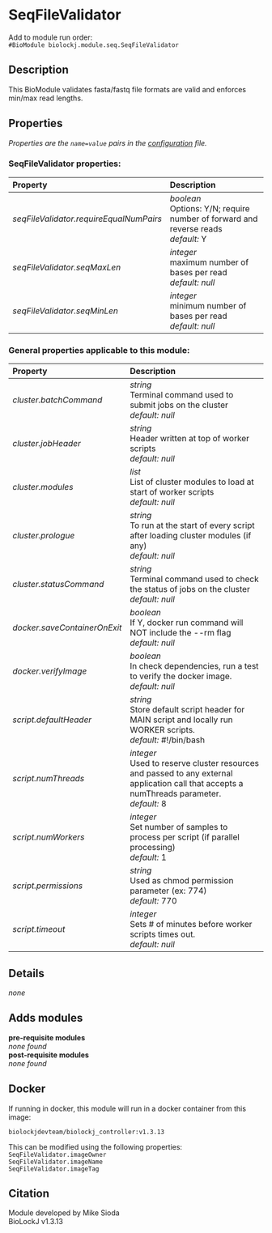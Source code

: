 # SeqFileValidator
Add to module run order:                    
`#BioModule biolockj.module.seq.SeqFileValidator`

## Description 
This BioModule validates fasta/fastq file formats are valid and enforces min/max read lengths.

## Properties 
*Properties are the `name=value` pairs in the [configuration](../../../Configuration#properties) file.*                   

### SeqFileValidator properties: 
| Property| Description |
| :--- | :--- |
| *seqFileValidator.requireEqualNumPairs* | _boolean_ <br>Options: Y/N; require number of forward and reverse reads<br>*default:*  Y |
| *seqFileValidator.seqMaxLen* | _integer_ <br>maximum number of bases per read<br>*default:*  *null* |
| *seqFileValidator.seqMinLen* | _integer_ <br>minimum number of bases per read<br>*default:*  *null* |

### General properties applicable to this module: 
| Property| Description |
| :--- | :--- |
| *cluster.batchCommand* | _string_ <br>Terminal command used to submit jobs on the cluster<br>*default:*  *null* |
| *cluster.jobHeader* | _string_ <br>Header written at top of worker scripts<br>*default:*  *null* |
| *cluster.modules* | _list_ <br>List of cluster modules to load at start of worker scripts<br>*default:*  *null* |
| *cluster.prologue* | _string_ <br>To run at the start of every script after loading cluster modules (if any)<br>*default:*  *null* |
| *cluster.statusCommand* | _string_ <br>Terminal command used to check the status of jobs on the cluster<br>*default:*  *null* |
| *docker.saveContainerOnExit* | _boolean_ <br>If Y, docker run command will NOT include the --rm flag<br>*default:*  *null* |
| *docker.verifyImage* | _boolean_ <br>In check dependencies, run a test to verify the docker image.<br>*default:*  *null* |
| *script.defaultHeader* | _string_ <br>Store default script header for MAIN script and locally run WORKER scripts.<br>*default:*  #!/bin/bash |
| *script.numThreads* | _integer_ <br>Used to reserve cluster resources and passed to any external application call that accepts a numThreads parameter.<br>*default:*  8 |
| *script.numWorkers* | _integer_ <br>Set number of samples to process per script (if parallel processing)<br>*default:*  1 |
| *script.permissions* | _string_ <br>Used as chmod permission parameter (ex: 774)<br>*default:*  770 |
| *script.timeout* | _integer_ <br>Sets # of minutes before worker scripts times out.<br>*default:*  *null* |

## Details 
*none*

## Adds modules 
**pre-requisite modules**                    
*none found*                   
**post-requisite modules**                    
*none found*                   

## Docker 
If running in docker, this module will run in a docker container from this image:<br>
```
biolockjdevteam/biolockj_controller:v1.3.13
```
This can be modified using the following properties:<br>
`SeqFileValidator.imageOwner`<br>
`SeqFileValidator.imageName`<br>
`SeqFileValidator.imageTag`<br>

## Citation 
Module developed by Mike Sioda                   
BioLockJ v1.3.13

